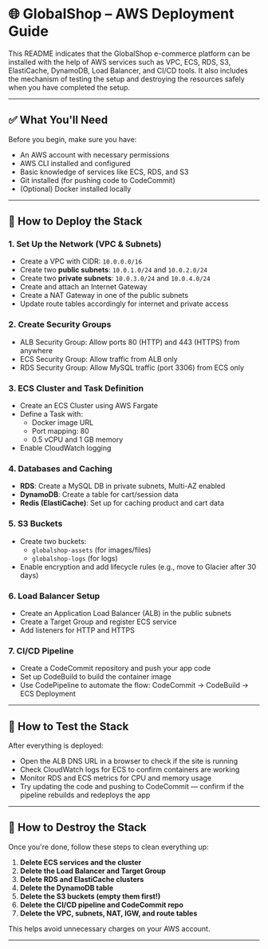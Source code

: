 # 🌐 GlobalShop – AWS Deployment Guide

This README indicates that the GlobalShop e-commerce platform can be installed with the help of AWS services such as VPC, ECS, RDS, S3, ElastiCache, DynamoDB, Load Balancer, and CI/CD tools. It also includes the mechanism of testing the setup and destroying the resources safely when you have completed the setup.

---

## ✅ What You'll Need

Before you begin, make sure you have:
- An AWS account with necessary permissions
- AWS CLI installed and configured
- Basic knowledge of services like ECS, RDS, and S3
- Git installed (for pushing code to CodeCommit)
- (Optional) Docker installed locally

---

## 🚀 How to Deploy the Stack

### 1. Set Up the Network (VPC & Subnets)
- Create a VPC with CIDR: `10.0.0.0/16`
- Create two **public subnets**: `10.0.1.0/24` and `10.0.2.0/24`
- Create two **private subnets**: `10.0.3.0/24` and `10.0.4.0/24`
- Create and attach an Internet Gateway
- Create a NAT Gateway in one of the public subnets
- Update route tables accordingly for internet and private access

### 2. Create Security Groups
- ALB Security Group: Allow ports 80 (HTTP) and 443 (HTTPS) from anywhere
- ECS Security Group: Allow traffic from ALB only
- RDS Security Group: Allow MySQL traffic (port 3306) from ECS only

### 3. ECS Cluster and Task Definition
- Create an ECS Cluster using AWS Fargate
- Define a Task with:
  - Docker image URL
  - Port mapping: 80
  - 0.5 vCPU and 1 GB memory
- Enable CloudWatch logging

### 4. Databases and Caching
- **RDS**: Create a MySQL DB in private subnets, Multi-AZ enabled
- **DynamoDB**: Create a table for cart/session data
- **Redis (ElastiCache)**: Set up for caching product and cart data

### 5. S3 Buckets
- Create two buckets:
  - `globalshop-assets` (for images/files)
  - `globalshop-logs` (for logs)
- Enable encryption and add lifecycle rules (e.g., move to Glacier after 30 days)

### 6. Load Balancer Setup
- Create an Application Load Balancer (ALB) in the public subnets
- Create a Target Group and register ECS service
- Add listeners for HTTP and HTTPS

### 7. CI/CD Pipeline
- Create a CodeCommit repository and push your app code
- Set up CodeBuild to build the container image
- Use CodePipeline to automate the flow:
  CodeCommit → CodeBuild → ECS Deployment

---

## 🧪 How to Test the Stack

After everything is deployed:

- Open the ALB DNS URL in a browser to check if the site is running
- Check CloudWatch logs for ECS to confirm containers are working
- Monitor RDS and ECS metrics for CPU and memory usage
- Try updating the code and pushing to CodeCommit — confirm if the pipeline rebuilds and redeploys the app

---

## 🧹 How to Destroy the Stack

Once you're done, follow these steps to clean everything up:

1. **Delete ECS services and the cluster**
2. **Delete the Load Balancer and Target Group**
3. **Delete RDS and ElastiCache clusters**
4. **Delete the DynamoDB table**
5. **Delete the S3 buckets (empty them first!)**
6. **Delete the CI/CD pipeline and CodeCommit repo**
7. **Delete the VPC, subnets, NAT, IGW, and route tables**

This helps avoid unnecessary charges on your AWS account.

---
